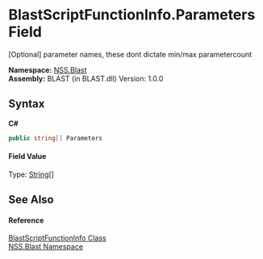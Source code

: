 # BlastScriptFunctionInfo.Parameters Field
 

[Optional] parameter names, these dont dictate min/max parametercount

**Namespace:**&nbsp;<a href="N_NSS_Blast">NSS.Blast</a><br />**Assembly:**&nbsp;BLAST (in BLAST.dll) Version: 1.0.0

## Syntax

**C#**<br />
``` C#
public string[] Parameters
```


#### Field Value
Type: <a href="https://docs.microsoft.com/dotnet/api/system.string" target="_blank" rel="noopener noreferrer">String</a>[]

## See Also


#### Reference
<a href="T_NSS_Blast_BlastScriptFunctionInfo">BlastScriptFunctionInfo Class</a><br /><a href="N_NSS_Blast">NSS.Blast Namespace</a><br />